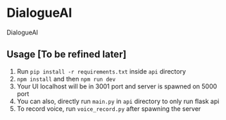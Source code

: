 # DialogueAI
DialogueAI

## Usage [To be refined later]

1. Run `pip install -r requirements.txt` inside `api` directory
2. `npm install` and then `npm run dev`
3. Your UI localhost will be in 3001 port and server is spawned on 5000 port
4. You can also, directly run `main.py` in `api` directory to only run flask api
5. To record voice, run `voice_record.py` after spawning the server